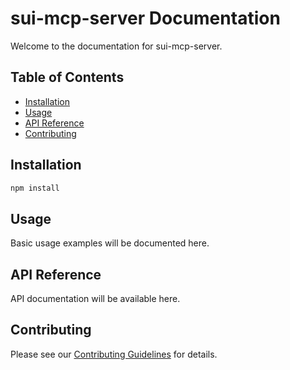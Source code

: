# sui-mcp-server Documentation

Welcome to the documentation for sui-mcp-server.

## Table of Contents

- [Installation](#installation)
- [Usage](#usage)
- [API Reference](#api-reference)
- [Contributing](#contributing)

## Installation

```bash
npm install
```

## Usage

Basic usage examples will be documented here.

## API Reference

API documentation will be available here.

## Contributing

Please see our [Contributing Guidelines](../CONTRIBUTING.md) for details.

